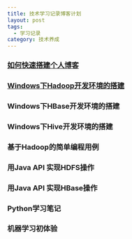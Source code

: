 ```yaml
---
title: 技术学习记录博客计划
layout: post
tags:
  - 学习记录
category: 技术养成
---
```


### [如何快速搭建个人博客](https://jellypoker.github.io//技术养成/2018/07/24/bulid-blog)
### [Windows下Hadoop开发环境的搭建](https://jellypoker.github.io/技术养成/2018/07/25/the-post-2552)
### Windows下HBase开发环境的搭建
### Windows下Hive开发环境的搭建
### 基于Hadoop的简单编程用例
### 用Java API 实现HDFS操作
### 用Java API 实现HBase操作
### Python学习笔记
### 机器学习初体验
